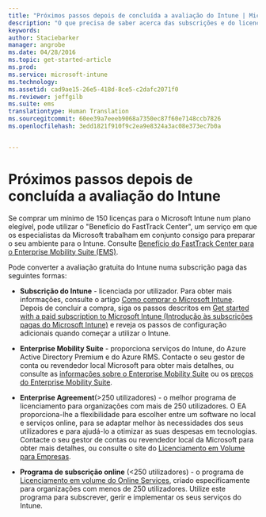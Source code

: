 ```yaml
---
title: "Próximos passos depois de concluída a avaliação do Intune | Microsoft Intune"
description: "O que precisa de saber acerca das subscrições e do licenciamento depois de configurar a sua avaliação gratuita de 30 dias do Intune"
keywords: 
author: Staciebarker
manager: angrobe
ms.date: 04/28/2016
ms.topic: get-started-article
ms.prod: 
ms.service: microsoft-intune
ms.technology: 
ms.assetid: cad9ae15-26e5-418d-8ce5-c2dafc2071f0
ms.reviewer: jeffgilb
ms.suite: ems
translationtype: Human Translation
ms.sourcegitcommit: 60ee39a7eeeb9068a7350ec87f60e7148ccb7826
ms.openlocfilehash: 3edd1821f910f9c2ea9e8324a3ac08e373ec7b0a


---
```


# Próximos passos depois de concluída a avaliação do Intune
Se comprar um mínimo de 150 licenças para o Microsoft Intune num plano elegível, pode utilizar o "Benefício do FastTrack Center", um serviço em que os especialistas da Microsoft trabalham em conjunto consigo para preparar o seu ambiente para o Intune. Consulte [Benefício do FastTrack Center para o Enterprise Mobility Suite (EMS)](https://docs.microsoft.com/enterprise-mobility/Solutions/fasttrack-center-benefit-for-enterprise-mobility-suite-ems).

Pode converter a avaliação gratuita do Intune numa subscrição paga das seguintes formas:

-   **Subscrição do Intune** - licenciada por utilizador. Para obter mais informações, consulte o artigo [Como comprar o Microsoft Intune](http://www.microsoft.com/en-us/server-cloud/products/microsoft-intune/Purchasing.aspx). Depois de concluir a compra, siga os passos descritos em [Get started with a paid subscription to Microsoft Intune (Introdução às subscrições pagas do Microsoft Intune)](/intune/get-started/start-with-a-paid-subscription-to-microsoft-intune) e reveja os passos de configuração adicionais quando começar a utilizar o Intune.

-   **Enterprise Mobility Suite** - proporciona serviços do Intune, do Azure Active Directory Premium e do Azure RMS. Contacte o seu gestor de conta ou revendedor local Microsoft para obter mais detalhes, ou consulte as [informações sobre o Enterprise Mobility Suite](https://www.microsoft.com/en-us/server-cloud/enterprise-mobility/overview.aspx) ou os [preços do Enterprise Mobility Suite](http://www.microsoft.com/en-us/server-cloud/products/enterprise-mobility-suite/Purchasing.aspx).

-   **Enterprise Agreement**(&gt;250 utilizadores) - o melhor programa de licenciamento para organizações com mais de 250 utilizadores. O EA proporciona-lhe a flexibilidade para escolher entre um software no local e serviços online, para se adaptar melhor às necessidades dos seus utilizadores e para ajudá-lo a otimizar as suas despesas em tecnologias. Contacte o seu gestor de contas ou revendedor local da Microsoft para obter mais detalhes, ou consulte o site do [Licenciamento em Volume para Empresas](http://www.microsoft.com/licensing/licensing-options/enterprise.aspx).

-   **Programa de subscrição online** (&lt;250 utilizadores) - o programa de [Licenciamento em volume do Online Services](http://www.microsoft.com/licensing/online-services/default.aspx), criado especificamente para organizações com menos de 250 utilizadores. Utilize este programa para subscrever, gerir e implementar os seus serviços do Intune.



<!--HONumber=Jul16_HO4-->


